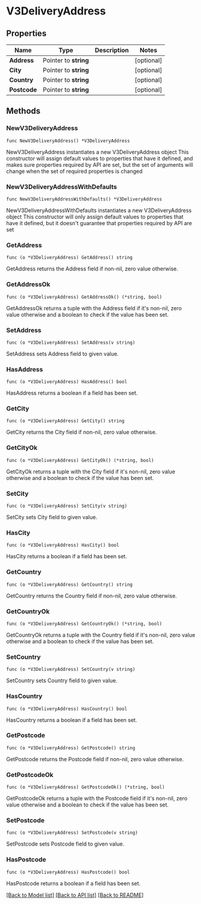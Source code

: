 # V3DeliveryAddress

## Properties

Name | Type | Description | Notes
------------ | ------------- | ------------- | -------------
**Address** | Pointer to **string** |  | [optional] 
**City** | Pointer to **string** |  | [optional] 
**Country** | Pointer to **string** |  | [optional] 
**Postcode** | Pointer to **string** |  | [optional] 

## Methods

### NewV3DeliveryAddress

`func NewV3DeliveryAddress() *V3DeliveryAddress`

NewV3DeliveryAddress instantiates a new V3DeliveryAddress object
This constructor will assign default values to properties that have it defined,
and makes sure properties required by API are set, but the set of arguments
will change when the set of required properties is changed

### NewV3DeliveryAddressWithDefaults

`func NewV3DeliveryAddressWithDefaults() *V3DeliveryAddress`

NewV3DeliveryAddressWithDefaults instantiates a new V3DeliveryAddress object
This constructor will only assign default values to properties that have it defined,
but it doesn't guarantee that properties required by API are set

### GetAddress

`func (o *V3DeliveryAddress) GetAddress() string`

GetAddress returns the Address field if non-nil, zero value otherwise.

### GetAddressOk

`func (o *V3DeliveryAddress) GetAddressOk() (*string, bool)`

GetAddressOk returns a tuple with the Address field if it's non-nil, zero value otherwise
and a boolean to check if the value has been set.

### SetAddress

`func (o *V3DeliveryAddress) SetAddress(v string)`

SetAddress sets Address field to given value.

### HasAddress

`func (o *V3DeliveryAddress) HasAddress() bool`

HasAddress returns a boolean if a field has been set.

### GetCity

`func (o *V3DeliveryAddress) GetCity() string`

GetCity returns the City field if non-nil, zero value otherwise.

### GetCityOk

`func (o *V3DeliveryAddress) GetCityOk() (*string, bool)`

GetCityOk returns a tuple with the City field if it's non-nil, zero value otherwise
and a boolean to check if the value has been set.

### SetCity

`func (o *V3DeliveryAddress) SetCity(v string)`

SetCity sets City field to given value.

### HasCity

`func (o *V3DeliveryAddress) HasCity() bool`

HasCity returns a boolean if a field has been set.

### GetCountry

`func (o *V3DeliveryAddress) GetCountry() string`

GetCountry returns the Country field if non-nil, zero value otherwise.

### GetCountryOk

`func (o *V3DeliveryAddress) GetCountryOk() (*string, bool)`

GetCountryOk returns a tuple with the Country field if it's non-nil, zero value otherwise
and a boolean to check if the value has been set.

### SetCountry

`func (o *V3DeliveryAddress) SetCountry(v string)`

SetCountry sets Country field to given value.

### HasCountry

`func (o *V3DeliveryAddress) HasCountry() bool`

HasCountry returns a boolean if a field has been set.

### GetPostcode

`func (o *V3DeliveryAddress) GetPostcode() string`

GetPostcode returns the Postcode field if non-nil, zero value otherwise.

### GetPostcodeOk

`func (o *V3DeliveryAddress) GetPostcodeOk() (*string, bool)`

GetPostcodeOk returns a tuple with the Postcode field if it's non-nil, zero value otherwise
and a boolean to check if the value has been set.

### SetPostcode

`func (o *V3DeliveryAddress) SetPostcode(v string)`

SetPostcode sets Postcode field to given value.

### HasPostcode

`func (o *V3DeliveryAddress) HasPostcode() bool`

HasPostcode returns a boolean if a field has been set.


[[Back to Model list]](../README.md#documentation-for-models) [[Back to API list]](../README.md#documentation-for-api-endpoints) [[Back to README]](../README.md)


